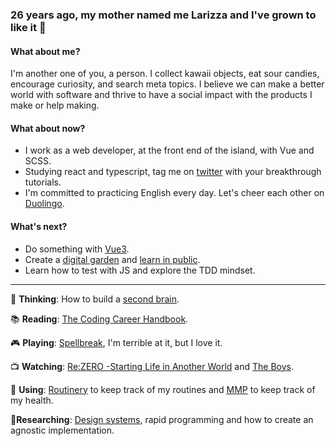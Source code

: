 ### 26 years ago, my mother named me Larizza and I've grown to like it 👋

<!--
**larizzatg/larizzatg** is a ✨ _special_ ✨ repository because its `README.md` (this file) appears on your GitHub profile.

Here are some ideas to get you started:
-->

#### What about me?

I'm another one of you, a person. I collect kawaii objects, eat sour candies, encourage curiosity, and search meta topics. I believe we can make a better world with software and thrive to have a social impact with the products I make or help making.

#### What about now?
- I work as a web developer, at the front end of the island, with Vue and SCSS.
- Studying react and typescript, tag me on [twitter](https://twitter.com/larizza_tg) with your breakthrough tutorials. 
- I'm committed to practicing English every day. Let's cheer each other on [Duolingo](https://www.duolingo.com/profile/larizza_tg).


#### What's next?
- Do something with [Vue3](https://v3.vuejs.org/). 
- Create a [digital garden](https://maggieappleton.com/garden) and [learn in public](https://www.swyx.io/writing/learn-in-public/).
- Learn how to test with JS and explore the TDD mindset.

___

:brain: **Thinking**: How to build a [second brain](https://maggieappleton.com/basb).

:books: **Reading**:  [The Coding Career Handbook](https://www.learninpublic.org/).

:video_game: **Playing**: [Spellbreak](https://www.epicgames.com/store/en-US/product/spellbreak/home?sessionInvalidated=true), I'm terrible at it, but I love it.

:tv: **Watching**: [Re:ZERO -Starting Life in Another World](https://www.youtube.com/watch?v=Slz_rahWp6Y) and [The Boys](https://www.youtube.com/watch?v=06rueu_fh30).

:iphone: **Using**: [Routinery](https://routinery.alt-ernative.com/) to keep track of my routines and [MMP](https://managemypainapp.com/) to keep track of my health.

:notebook:**Researching**: [Design systems](https://www.designbetter.co/design-systems-handbook), rapid programming and how to create an agnostic implementation.

